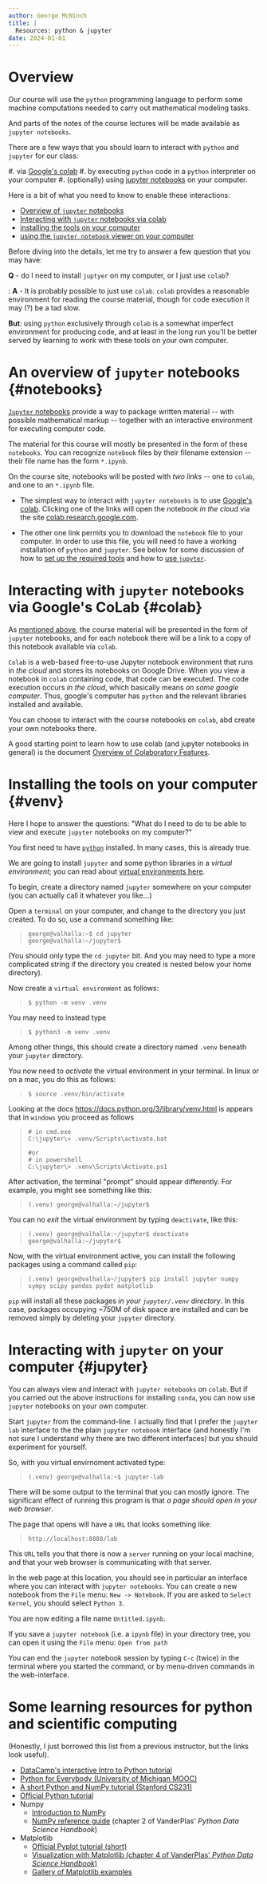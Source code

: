 ```yaml
---
author: George McNinch
title: |
  Resources: python & jupyter
date: 2024-01-01
---
```


# Overview

Our course will use the `python` programming language to perform
some machine computations needed to carry out mathematical modeling
tasks.

And parts of the notes of the course lectures will be made available
as `jupyter notebooks`.

There are a few ways that you should learn to interact with `python`
and `jupyter` for our class:

#. via [Google's colab]
#. by executing ``python`` code in a ``python`` interpreter on your computer
#. (optionally) using [jupyter notebooks](http://www.jupyter.org)  on your computer.

Here is a bit of what you need to know to enable these interactions:

- [Overview of `jupyter` notebooks](#notebooks)
- [Interacting with `jupyter` notebooks via colab](#colab)
- [installing the tools on your computer](#venv)
- [using the `jupyter notebook` viewer on your computer](#jupyter)


Before diving into the details, let me try to answer a few question
that you may have:

**Q** - do I need to install `juptyer` on my computer, or I just use `colab`?

: **A** - It is probably possible to just use `colab`. `colab`
  provides a reasonable environment for reading the course material,
  though for code execution it may (?) be a tad slow.
  
  **But**: using `python` exclusively through `colab` is a somewhat
  imperfect environment for producing code, and at least in the long
  run you'll be better served by learning to work with these tools on
  your own computer.

# An overview of `jupyter` notebooks {#notebooks}

[`Jupyter` notebooks] provide a way to package written material -- with
possible mathematical markup -- together with an interactive
environment for executing computer code.

The material for this course will mostly be presented in the form of
these `notebooks`. You can recognize `notebook` files by their
filename extension -- their file name has the form `*.ipynb`.
 
On the course site, notebooks will be posted with *two links* -- one
to `colab`, and one to an `*.ipynb` file.

- The simplest way to interact with `jupyter notebooks` is to use
  [Google's colab]. Clicking one of the links will open the notebook
  *in the cloud* via the site
  [colab.research.google.com](https://colab.research.google.com/).

- The other one link permits you to download the `notebook` file to
  your computer. In order to use this file, you will need to have a
  working installation of `python` and `jupyter`. See below for some
  discussion of how to [set up the required tools](#venv) and how to
  [use `jupyter`](#jupyter).

[`Jupyter` notebooks]: https://jupyter.org/
[Google's colab]: https://colab.research.google.com/

# Interacting with `jupyter` notebooks via Google's CoLab {#colab}

As [mentioned above](#notebooks), the course material will be
presented in the form of `jupyter` notebooks, and for each notebook
there will be a link to a copy of this notebook available via
`colab`.

`Colab` is a web-based free-to-use Jupyter notebook environment that
runs in *the cloud* and stores its notebooks on Google Drive.  When
you view a notebook in `colab` containing code, that code can be
executed. The code execution occurs *in the cloud*, which basically
means *on some google computer*. Thus, google's computer has `python`
and the relevant libraries installed and available.

You can choose to interact with the course notebooks on `colab`, abd
create your own notebooks there.

A good starting point to learn how to use colab (and jupyter notebooks
in general) is the document [Overview of Colaboratory
Features](https://colab.research.google.com/notebooks/basic_features_overview.ipynb).

# Installing the tools on your computer {#venv}

Here I hope to answer the questions: "What do I need to do to be able
to view and execute `jupyter` notebooks on my computer?"

You first need to have [`python`](http://www.python.org) installed. In
many cases, this is already true.

We are going to install `jupyter` and some python libraries in a
*virtual environment*; you can read about [virtual environments
here](https://docs.python.org/3/library/venv.html).

To begin, create a directory named `jupyter` somewhere on your
computer (you can actually call it whatever you like...)

Open a `terminal` on your computer, and change to the directory you
just created. To do so, use a command something like:

> ```
> george@valhalla:~$ cd jupyter
> george@valhalla:~/jupyter$ 
> ```

(You should only type the `cd jupyter` bit. And you may need to type a
more complicated string if the directory you created is nested below
your home directory).

Now create a `virtual environment` as follows:

> ```
> $ python -m venv .venv
> ```

You may need to instead type

> ```
> $ python3 -m venv .venv
> ```

Among other things, this should create a directory named `.venv`
beneath your `jupyter` directory.

You now need to *activate* the virtual environment in your terminal.
In linux or on a mac, you do this as follows:

> ```
> $ source .venv/bin/activate
> ```

Looking at the docs
https://docs.python.org/3/library/venv.html
is appears that in `windows` you proceed as follows

> ```
> # in cmd.exe
> C:\jupyter\> .venv/Scripts\activate.bat
> 
> #or
> # in powershell
> C:\jupyter\> .venv\Scripts\Activate.ps1
> ```

After activation, the terminal "prompt" should appear differently. For
example, you might see something like this:

> ```
> (.venv) george@valhalla:~/jupyter$ 
> ```

You can no *exit* the virtual environment by typing `deactivate`, like this:

> ```
> (.venv) george@valhalla:~/jupyter$ deactivate
> george@valhalla:~/jupyter$
> ```

Now, with the virtual environment active, you can install the following
packages using a command called `pip`:

> ```
> (.venv) george@valhalla~/jupyter$ pip install jupyter numpy sympy scipy pandas pydot matplotlib
> ```

`pip` will install all these packages *in your `jupyter/.venv`
directory*. In this case, packages occupying ~750M of disk space are
installed and can be removed simply by deleting your `jupyter`
directory.

# Interacting with `jupyter` on your computer {#jupyter}


You can always view and interact with `jupyter notebooks` on
`colab`. But if you carried out the above instructions for installing
`conda`, you can now use `jupyter` notebooks on your own computer.

Start `jupyter` from the command-line. I actually find that I prefer
the `jupyter lab` interface to the the plain `jupyter notebook`
interface (and honestly I'm not sure I understand why there are two
different interfaces) but you should experiment for yourself.

So, with you virtual envirnoment activated type:


> ```
> (.venv) george@valhalla:~$ jupyter-lab
> ```

There will be some output to the terminal that you can mostly
ignore. The significant effect of running this program is that *a page
should open in your web browser*.

The page that opens will have a `URL` that looks something like:

> ```
> http://localhost:8888/lab
> ```

This `URL` tells you that there is now a `server` running on your
local machine, and that your web browser is communicating with that
server.

In the web page at this location, you should see in particular an
interface where you can interact with `jupyter notebooks`. You can
create a new notebook from the `File` menu: `New -> Notebook`. If you
are asked to `Select Kernel`, you should select `Python 3`.

You are now editing a file name `Untitled.ipynb`. 

If you save a `jupyter notebook` (i.e. a `ipynb` file) in your directory tree, you can open it using
the `File` menu: `Open from path`

You can end the `jupyter` notebook session by typing `C-c` (twice)
in the terminal where you started the command, or by menu-driven
commands in the web-interface.


# Some learning resources for python and scientific computing


(Honestly, I just borrowed this list from a previous instructor, but
the links look useful).

* [DataCamp's interactive Intro to Python tutorial](https://www.learnpython.org/)
* [Python for Everybody (University of Michigan MOOC)](https://www.py4e.com/lessons)
* [A short Python and NumPy tutorial (Stanford CS231)](http://cs231n.github.io/python-numpy-tutorial/)
* [Official Python tutorial](https://docs.python.org/3/tutorial/index.html)
* Numpy
  * [Introduction to
    NumPy](https://jakevdp.github.io/PythonDataScienceHandbook/02.00-introduction-to-numpy.html)
  * [NumPy reference
    guide](https://docs.scipy.org/doc/numpy/reference/) (chapter 2 of
    VanderPlas' *Python Data Science Handbook*)
* Matplotlib
  * [Official Pyplot tutorial
    (short)](https://matplotlib.org/tutorials/introductory/pyplot.html)
  * [Visualization with Matplotlib (chapter 4 of VanderPlas' *Python
    Data Science
    Handbook*)](https://jakevdp.github.io/PythonDataScienceHandbook/04.00-introduction-to-matplotlib.html)
  * [Gallery of Matplotlib
    examples](https://matplotlib.org/gallery/index.html)
